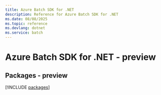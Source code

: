 ```yaml
---
title: Azure Batch SDK for .NET
description: Reference for Azure Batch SDK for .NET
ms.date: 08/08/2025
ms.topic: reference
ms.devlang: dotnet
ms.service: batch
---
```

# Azure Batch SDK for .NET - preview
## Packages - preview
[!INCLUDE [packages](batch-index.md)]